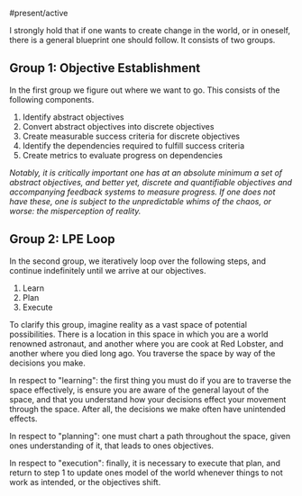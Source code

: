 #present/active 

I strongly hold that if one wants to create change in the world, or in oneself, there is a general blueprint one should follow. It consists of two groups.

## Group 1: Objective Establishment

In the first group we figure out where we want to go. This consists of the following components.

1. Identify abstract objectives
2. Convert abstract objectives into discrete objectives
3. Create measurable success criteria for discrete objectives
4. Identify the dependencies required to fulfill success criteria
5. Create metrics to evaluate progress on dependencies

*Notably, it is critically important one has at an absolute minimum a set of abstract objectives, and better yet, discrete and quantifiable objectives and accompanying feedback systems to measure progress. If one does not have these, one is subject to the unpredictable whims of the chaos, or worse: the misperception of reality.* 

## Group 2: LPE Loop

In the second group, we iteratively loop over the following steps, and continue indefinitely until we arrive at our objectives.

1. Learn
2. Plan
3. Execute

To clarify this group, imagine reality as a vast space of potential possibilities. There is a location in this space in which you are a world renowned astronaut, and another where you are cook at Red Lobster, and another where you died long ago. You traverse the space by way of the decisions you make.

In respect to "learning": the first thing you must do if you are to traverse the space effectively, is ensure you are aware of the general layout of the space, and that you understand how your decisions effect your movement through the space. After all, the decisions we make often have unintended effects.

In respect to "planning": one must chart a path throughout the space, given ones understanding of it, that leads to ones objectives.

In respect to "execution": finally, it is necessary to execute that plan, and return to step 1 to update ones model of the world whenever things to not work as intended, or the objectives shift.